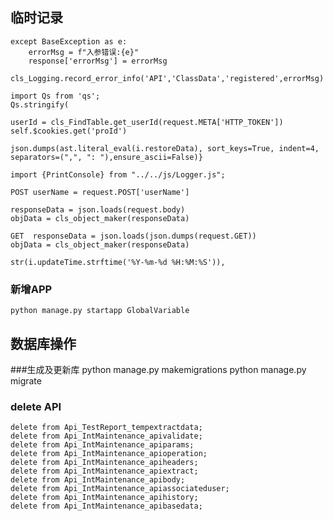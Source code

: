 ## 临时记录
    except BaseException as e:
        errorMsg = f"入参错误:{e}"
        response['errorMsg'] = errorMsg
        cls_Logging.record_error_info('API','ClassData','registered',errorMsg)

    import Qs from 'qs';
    Qs.stringify(

    userId = cls_FindTable.get_userId(request.META['HTTP_TOKEN'])
    self.$cookies.get('proId')

    json.dumps(ast.literal_eval(i.restoreData), sort_keys=True, indent=4, separators=(",", ": "),ensure_ascii=False)}

    import {PrintConsole} from "../../js/Logger.js";

    POST userName = request.POST['userName']

    responseData = json.loads(request.body)
    objData = cls_object_maker(responseData)

    GET  responseData = json.loads(json.dumps(request.GET))
    objData = cls_object_maker(responseData)

    str(i.updateTime.strftime('%Y-%m-%d %H:%M:%S')),

### 新增APP
    python manage.py startapp GlobalVariable

## 数据库操作
###生成及更新库
    python manage.py makemigrations
    python manage.py migrate






### delete API 
    delete from Api_TestReport_tempextractdata;
    delete from Api_IntMaintenance_apivalidate;
    delete from Api_IntMaintenance_apiparams;
    delete from Api_IntMaintenance_apioperation;
    delete from Api_IntMaintenance_apiheaders;
    delete from Api_IntMaintenance_apiextract;
    delete from Api_IntMaintenance_apibody;
    delete from Api_IntMaintenance_apiassociateduser;
    delete from Api_IntMaintenance_apihistory;
    delete from Api_IntMaintenance_apibasedata;



